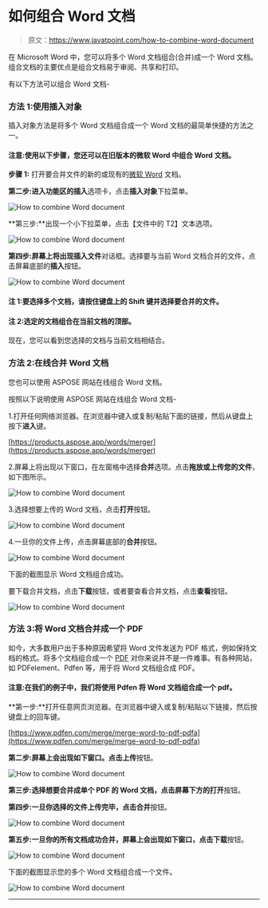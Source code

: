 # 如何组合 Word 文档

> 原文：<https://www.javatpoint.com/how-to-combine-word-document>

在 Microsoft Word 中，您可以将多个 Word 文档组合(合并)成一个 Word 文档。组合文档的主要优点是组合文档易于审阅、共享和打印。

有以下方法可以组合 Word 文档-

### 方法 1:使用插入对象

插入对象方法是将多个 Word 文档组合成一个 Word 文档的最简单快捷的方法之一。

#### 注意:使用以下步骤，您还可以在旧版本的微软 Word 中组合 Word 文档。

**步骤 1:** 打开要合并文件的新的或现有的[微软 Word](https://www.javatpoint.com/ms-word-tutorial) 文档。

**第二步:**进入功能区的**插入**选项卡，点击**插入对象**下拉菜单。

![How to combine Word document](img/856f7934d8208bcf21859e68c16d747e.png)

**第三步:**出现一个小下拉菜单，点击【文件中的 T2】文本选项。

![How to combine Word document](img/00e832023c1bd7939453072d64269601.png)

**第四步:**屏幕上将出现**插入文件**对话框。选择要与当前 Word 文档合并的文件，点击屏幕底部的**插入**按钮。

![How to combine Word document](img/e0eadedd7461ab15787c99123f7628ae.png)

#### 注 1:要选择多个文档，请按住键盘上的 Shift 键并选择要合并的文件。

#### 注 2:选定的文档组合在当前文档的顶部。

现在，您可以看到您选择的文档与当前文档相结合。

### 方法 2:在线合并 Word 文档

您也可以使用 ASPOSE 网站在线组合 Word 文档。

按照以下说明使用 ASPOSE 网站在线组合 Word 文档-

1.打开任何网络浏览器。在浏览器中键入或复制/粘贴下面的链接，然后从键盘上按下**进入**键。

[https://products.aspose.app/words/merger](https://products.aspose.app/words/merger)

2.屏幕上将出现以下窗口，在左窗格中选择**合并**选项。点击**拖放或上传您的文件**，如下图所示。

![How to combine Word document](img/dd708cdf83ed3698abbf0e7da1fa95ce.png)

3.选择想要上传的 Word 文档，点击**打开**按钮。

![How to combine Word document](img/060d0e3cec4627c7173293811d6b17fa.png)

4.一旦你的文件上传，点击屏幕底部的**合并**按钮。

![How to combine Word document](img/8a0623ca769b4282dbe5719396fcce8f.png)

下面的截图显示 Word 文档组合成功。

要下载合并文档，点击**下载**按钮，或者要查看合并文档，点击**查看**按钮。

![How to combine Word document](img/ca48e419cbd7b12d274477684beef01d.png)

### 方法 3:将 Word 文档合并成一个 PDF

如今，大多数用户出于多种原因希望将 Word 文件发送为 PDF 格式，例如保持文档的格式。将多个文档组合成一个 [PDF](https://www.javatpoint.com/pdf) 对你来说并不是一件难事。有各种网站，如 PDFelement、Pdfen 等，用于将 Word 文档组合成 PDF。

#### 注意:在我们的例子中，我们将使用 Pdfen 将 Word 文档组合成一个 pdf。

**第一步:**打开任意网页浏览器。在浏览器中键入或复制/粘贴以下链接，然后按键盘上的回车键。

[https://www.pdfen.com/merge/merge-word-to-pdf-pdfa](https://www.pdfen.com/merge/merge-word-to-pdf-pdfa)

**第二步:**屏幕上会出现如下窗口。点击**上传**按钮。

![How to combine Word document](img/41a5d180b14fc551ddd0121ad8b3b011.png)

**第三步:**选择想要合并成单个 PDF 的 Word 文档，点击屏幕下方的**打开**按钮。

**第四步:**一旦你选择的文件上传完毕，点击**合并**按钮。

![How to combine Word document](img/14710872fd0f226efb2ef88e2420d802.png)

**第五步:**一旦你的所有文档成功合并，屏幕上会出现如下窗口，点击**下载**按钮。

![How to combine Word document](img/8c46d99f99ed26449040fe4aef652dd0.png)

下面的截图显示您的多个 Word 文档组合成一个文件。

![How to combine Word document](img/2fa22e214e341b424800c8cfd87aa33e.png)

* * *